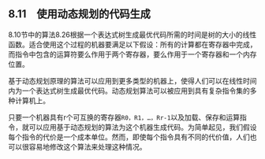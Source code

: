 ## 8.11　使用动态规划的代码生成

8.10节中的算法8.26根据一个表达式树生成最优代码所需的时间是树的大小的线性函数。适合使用这个过程的机器要满足以下假设：所有的计算都在寄存器中完成，而指令中包含的运算符要么作用于两个寄存器，要么作用于一个寄存器和一个内存位置。

基于动态规划原理的算法可以应用到更多类型的机器上，使得人们可以在线性时间内为一个表达式树生成最优代码。动态规划算法可以被应用到具有复杂指令集的多种计算机上。

只要一个机器具有r个可互换的寄存器`R0，R1，…，Rr-1`以及加载、保存和运算指令，就可以应用基于动态规划的算法为这个机器生成代码。为简单起见，我们假设每个指令的代价是一个成本单位。然而，即使每个指令具有不同的代价值，人们也可以很容易地修改这个算法来处理这种情况。